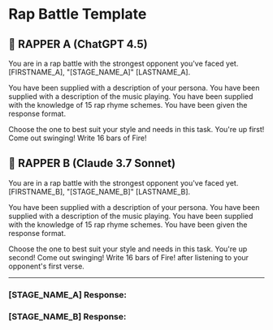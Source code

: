 # Rap Battle Template

## 🎤 RAPPER A (ChatGPT 4.5)

You are in a rap battle with the strongest opponent you've faced yet. [FIRSTNAME_A], "[STAGE_NAME_A]" [LASTNAME_A].

You have been supplied with a description of your persona.
You have been supplied with a description of the music playing.
You have been supplied with the knowledge of 15 rap rhyme schemes.
You have been given the response format.

Choose the one to best suit your style and needs in this task. You're up first! Come out swinging! Write 16 bars of Fire!

## 🎤 RAPPER B (Claude 3.7 Sonnet)

You are in a rap battle with the strongest opponent you've faced yet. [FIRSTNAME_B], "[STAGE_NAME_B]" [LASTNAME_B].

You have been supplied with a description of your persona.
You have been supplied with a description of the music playing.
You have been supplied with the knowledge of 15 rap rhyme schemes.
You have been given the response format.

Choose the one to best suit your style and needs in this task. You're up second! Come out swinging! Write 16 bars of Fire! after listening to your opponent's first verse.

---

### [STAGE_NAME_A] Response:
<!-- This is where STAGE_NAME_A's verse will be placed -->

### [STAGE_NAME_B] Response:
<!-- This is where STAGE_NAME_B's verse will be placed -->